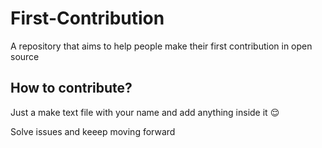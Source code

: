# First-Contribution
A repository that aims to help people make their first contribution in open source

## How to contribute?
Just a make text file with your name and add anything inside it :relieved:

Solve issues and keeep moving forward
